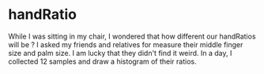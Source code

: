 # handRatio
While I was sitting in my chair, I wondered that how different our handRatios will be ?
I asked my friends and relatives for measure their middle finger size and palm size. I am lucky that they didn't find it weird. In a day, I collected 12 samples and draw a histogram of their ratios.
